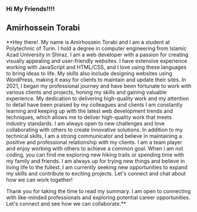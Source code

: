 ### Hi My Friends!!!!

## Amirhossein Torabi
**Hey there!. My name is Amirhossein Torabi and I am a student at Polytechnic of Turin. I hold a degree in computer engineering from Islamic Azad University in Shiraz. 
I am a web developer with a passion for creating visually appealing and user-friendly websites.
I have extensive experience working with JavaScript and HTML/CSS, and I love using these languages to bring ideas to life. My skills also include designing websites using WordPress, making it easy for clients to maintain and update their sites.
In 2021, I began my professional journey and have been fortunate to work with various clients and projects, honing my skills and gaining valuable experience. My dedication to delivering high-quality work and my attention to detail have been praised by my colleagues and clients
I am constantly learning and keeping up with the latest web development trends and techniques, which allows me to deliver high-quality work that meets industry standards. I am always open to new challenges and love collaborating with others to create innovative solutions.
In addition to my technical skills, I am a strong communicator and believe in maintaining a positive and professional relationship with my clients. I am a team player and enjoy working with others to achieve a common goal.
When I am not coding, you can find me exploring new hiking trails or spending time with my family and friends. I am always up for trying new things and believe in living life to the fullest.
I am currently seeking new opportunities to expand my skills and contribute to exciting projects. Let's connect and chat about how we can work together! 

Thank you for taking the time to read my summary. I am open to connecting with like-minded professionals and exploring potential career opportunities. Let's connect and see how we can collaborate.** 




